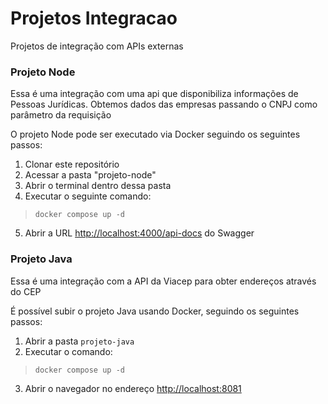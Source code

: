 # Projetos Integracao
Projetos de integração com APIs externas

### Projeto Node
Essa é uma integração com uma api que disponibiliza informações de Pessoas Jurídicas. Obtemos dados das empresas passando o CNPJ como parâmetro da requisição

O projeto Node pode ser executado via Docker seguindo os seguintes passos:

1. Clonar este repositório
2. Acessar a pasta "projeto-node"
3. Abrir o terminal dentro dessa pasta
4. Executar o seguinte comando:
> `docker compose up -d`
5. Abrir a URL [http://localhost:4000/api-docs](http://localhost:4000/api-docs) do Swagger

### Projeto Java
Essa é uma integração com a API da Viacep para obter endereços através do CEP

É possível subir o projeto Java usando Docker, seguindo os seguintes passos:

1. Abrir a pasta `projeto-java`
2. Executar o comando:
> `docker compose up -d`
3. Abrir o navegador no endereço [http://localhost:8081](http://localhost:8081)